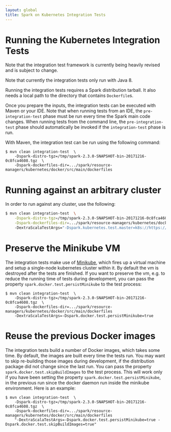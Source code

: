 ```yaml
---
layout: global
title: Spark on Kubernetes Integration Tests
---
```


# Running the Kubernetes Integration Tests

Note that the integration test framework is currently being heavily revised and
is subject to change.

Note that currently the integration tests only run with Java 8.

Running the integration tests requires a Spark distribution tarball. It also
needs a local path to the directory that contains `Dockerfile`s.
 
Once you prepare the inputs, the integration tests can be executed with Maven or
your IDE. Note that when running tests from an IDE, the `pre-integration-test`
phase must be run every time the Spark main code changes.  When running tests
from the command line, the `pre-integration-test` phase should automatically be
invoked if the `integration-test` phase is run.

With Maven, the integration test can be run using the following command:

```
$ mvn clean integration-test  \
    -Dspark-distro-tgz=/tmp/spark-2.3.0-SNAPSHOT-bin-20171216-0c8fca4608.tgz  \
    -Dspark-dockerfiles-dir=.../spark/resource-managers/kubernetes/docker/src/main/dockerfiles
```

# Running against an arbitrary cluster

In order to run against any cluster, use the following:
```sh
$ mvn clean integration-test  \
    -Dspark-distro-tgz=/tmp/spark-2.3.0-SNAPSHOT-bin-20171216-0c8fca4608.tgz  \
    -Dspark-dockerfiles-dir=.../spark/resource-managers/kubernetes/docker/src/main/dockerfiles
    -DextraScalaTestArgs="-Dspark.kubernetes.test.master=k8s://https://<master> -Dspark.docker.test.driverImage=<driver-image> -Dspark.docker.test.executorImage=<executor-image>"
```

# Preserve the Minikube VM

The integration tests make use of
[Minikube](https://github.com/kubernetes/minikube), which fires up a virtual
machine and setup a single-node kubernetes cluster within it. By default the vm
is destroyed after the tests are finished.  If you want to preserve the vm, e.g.
to reduce the running time of tests during development, you can pass the
property `spark.docker.test.persistMinikube` to the test process:

```
$ mvn clean integration-test  \
    -Dspark-distro-tgz=/tmp/spark-2.3.0-SNAPSHOT-bin-20171216-0c8fca4608.tgz  \
    -Dspark-dockerfiles-dir=.../spark/resource-managers/kubernetes/docker/src/main/dockerfiles
    -DextraScalaTestArgs=-Dspark.docker.test.persistMinikube=true
```

# Reuse the previous Docker images

The integration tests build a number of Docker images, which takes some time.
By default, the images are built every time the tests run.  You may want to skip
re-building those images during development, if the distribution package did not
change since the last run. You can pass the property
`spark.docker.test.skipBuildImages` to the test process. This will work only if
you have been setting the property `spark.docker.test.persistMinikube`, in the
previous run since the docker daemon run inside the minikube environment.  Here
is an example:

```
$ mvn clean integration-test  \
    -Dspark-distro-tgz=/tmp/spark-2.3.0-SNAPSHOT-bin-20171216-0c8fca4608.tgz  \
    -Dspark-dockerfiles-dir=.../spark/resource-managers/kubernetes/docker/src/main/dockerfiles
    "-DextraScalaTestArgs=-Dspark.docker.test.persistMinikube=true -Dspark.docker.test.skipBuildImages=true"
```
